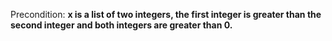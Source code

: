 Precondition: **x is a list of two integers, the first integer is greater than the second integer and both integers are greater than 0.**